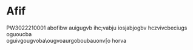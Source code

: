 # Afif
PW3022210001
abofibw
auigugvb
ihc;vabju
iosjabjogbv
hczvivcbeciugs
oguoucba\
oguivgougvoba\ougvoaurgoboubauonv[o
horva
